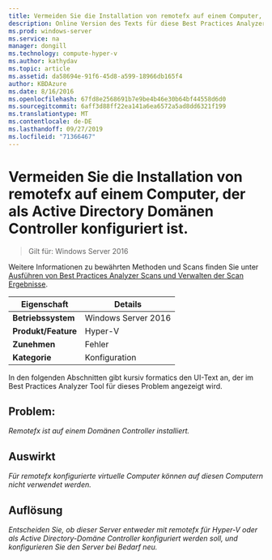 ```yaml
---
title: Vermeiden Sie die Installation von remotefx auf einem Computer, der als Active Directory Domänen Controller konfiguriert ist.
description: Online Version des Texts für diese Best Practices Analyzer Regel.
ms.prod: windows-server
ms.service: na
manager: dongill
ms.technology: compute-hyper-v
ms.author: kathydav
ms.topic: article
ms.assetid: da58694e-91f6-45d8-a599-18966db165f4
author: KBDAzure
ms.date: 8/16/2016
ms.openlocfilehash: 67fd8e2568691b7e9be4b46e30b64bf44558d6d0
ms.sourcegitcommit: 6aff3d88ff22ea141a6ea6572a5ad8dd6321f199
ms.translationtype: MT
ms.contentlocale: de-DE
ms.lasthandoff: 09/27/2019
ms.locfileid: "71366467"
---
```

# <a name="avoid-installing-remotefx-on-a-computer-that-is-configured-as-an-active-directory-domain-controller"></a>Vermeiden Sie die Installation von remotefx auf einem Computer, der als Active Directory Domänen Controller konfiguriert ist.

>Gilt für: Windows Server 2016

Weitere Informationen zu bewährten Methoden und Scans finden Sie unter [Ausführen von Best Practices Analyzer Scans und Verwalten der Scan Ergebnisse](https://go.microsoft.com/fwlink/p/?LinkID=223177).  
  
|Eigenschaft|Details|  
|-|-|  
|**Betriebssystem**|Windows Server 2016|  
|**Produkt/Feature**|Hyper-V|  
|**Zunehmen**|Fehler|  
|**Kategorie**|Konfiguration|  
  
In den folgenden Abschnitten gibt kursiv formatics den UI-Text an, der im Best Practices Analyzer Tool für dieses Problem angezeigt wird.  
  
## <a name="issue"></a>**Problem:**  
*Remotefx ist auf einem Domänen Controller installiert.*  
  
## <a name="impact"></a>**Auswirkt**  
*Für remotefx konfigurierte virtuelle Computer können auf diesen Computern nicht verwendet werden.*  
  
## <a name="resolution"></a>**Auflösung**  
*Entscheiden Sie, ob dieser Server entweder mit remotefx für Hyper-V oder als Active Directory-Domäne Controller konfiguriert werden soll, und konfigurieren Sie den Server bei Bedarf neu.*  
  


